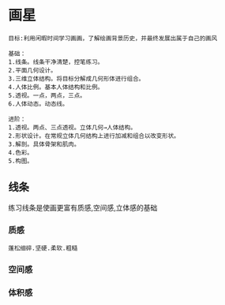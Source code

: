 # 画星

`目标:利用闲暇时间学习画画，了解绘画背景历史，并最终发展出属于自己的画风`

```
基础：
1.线条。线条干净清楚，控笔练习。 
2.平面几何设计。
3.三维立体结构。将目标分解成几何形体进行组合。 
4.人体比例。基本人体结构和比例。 
5.透视。一点，两点，三点。
6.人体动态。动态线。 

进阶：
1.透视。两点、三点透视。立体几何→人体结构。 
2.形状设计。在常规立体几何结构上进行加减和组合以改变形状。 
3.解剖。具体骨架和肌肉。 
4.色彩。 
5.构图。
```

## 线条

练习线条是使画更富有质感,空间感,立体感的基础

### 质感

`蓬松细碎.坚硬.柔软.粗糙`

### 空间感

### 体积感

